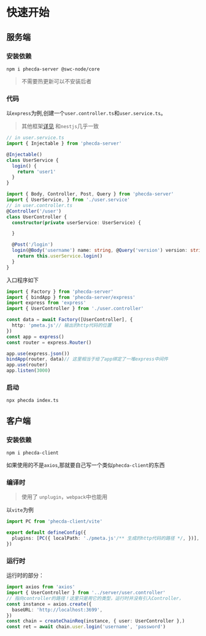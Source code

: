 # 快速开始



## 服务端
### 安装依赖
```shell
npm i phecda-server @swc-node/core
```
> 不需要热更新可以不安装后者


### 代码

以`express`为例,创建一个`user.controller.ts`和`user.service.ts`。
> 其他框架[详见](./base.md)
> 和`nestjs`几乎一致


```ts
// in user.service.ts
import { Injectable } from 'phecda-server'

@Injectable()
class UserService {
  login() {
    return 'user1'
  }
}
```
```ts
import { Body, Controller, Post, Query } from 'phecda-server'
import { UserService, } from './user.service'
// in user.controller.ts
@Controller('/user')
class UserController {
  constructor(private userService: UserService) {

  }

  @Post('/login')
  login(@Body('username') name: string, @Query('version') version: string) { // 即`/login?version=xx` 请求体为{username:'xx'}
    return this.userService.login()
  }
}
```

入口程序如下
```ts
import { Factory } from 'phecda-server'
import { bindApp } from 'phecda-server/express'
import express from 'express'
import { UserController } from './user.controller'

const data = await Factory([UserController], {
  http: 'pmeta.js'// 输出的http代码的位置
})
const app = express()
const router = express.Router()

app.use(express.json())
bindApp(router, data)// 这里相当于给了app绑定了一堆express中间件
app.use(router)
app.listen(3000)
```

### 启动
```shell
npx phecda index.ts
```


## 客户端
### 安装依赖
```shell
npm i phecda-client 
```
 如果使用的不是`axios`,那就要自己写一个类似`phecda-client`的东西

### 编译时
> 使用了 `unplugin`，`webpack`中也能用

以`vite`为例
```ts
import PC from 'phecda-client/vite'

export default defineConfig({
  plugins: [PC({ localPath: './pmeta.js'/** 生成的http代码的路径 */, })],
})
```

### 运行时
运行时的部分：
```ts
import axios from 'axios'
import { UserController } from '../server/user.controller'
// 指向controller的路径！这里只是用它的类型，运行时并没有引入Controller，
const instance = axios.create({
  baseURL: 'http://localhost:3699',
})
const chain = createChainReq(instance, { user: UserController },)
const ret = await chain.user.login('username', 'password')
```


<!-- :::error 提醒
鉴于`PS`的基于函数的模式，没法处理以下几种情况

1. 入参无意义：
   比如文件上传，前端上传的是`fileList`,而后端往往是操作被中间件处理后的东西，这导致函数体中根本不使用入参

2. 不符合入参+返回值的模式
   比如 `websocket/sse`等

以上情况并非不能实现，而是意义很小

::: -->